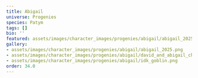 ```yaml
---
title: Abigail
universe: Progenies
species: Patym
tags: []
bio: ''
featured: assets/images/character_images/progenies/abigail/abigail_2025.png
gallery:
- assets/images/character_images/progenies/abigail/abigail_2025.png
- assets/images/character_images/progenies/abigail/david_and_abigail_chilling.png
- assets/images/character_images/progenies/abigail/idk_goblin.png
order: 34.0
---
```



